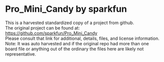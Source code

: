 
# Pro_Mini_Candy by sparkfun  
This is a harvested standardized copy of a project from github.  
The original project can be found at:  
https://github.com/sparkfun/Pro_Mini_Candy  
Please consult that link for additional, details, files, and license information.  
Note: It was auto harvested and if the original repo had more than one board file or anything out of the ordinary the files here are likely not representative.  
    
